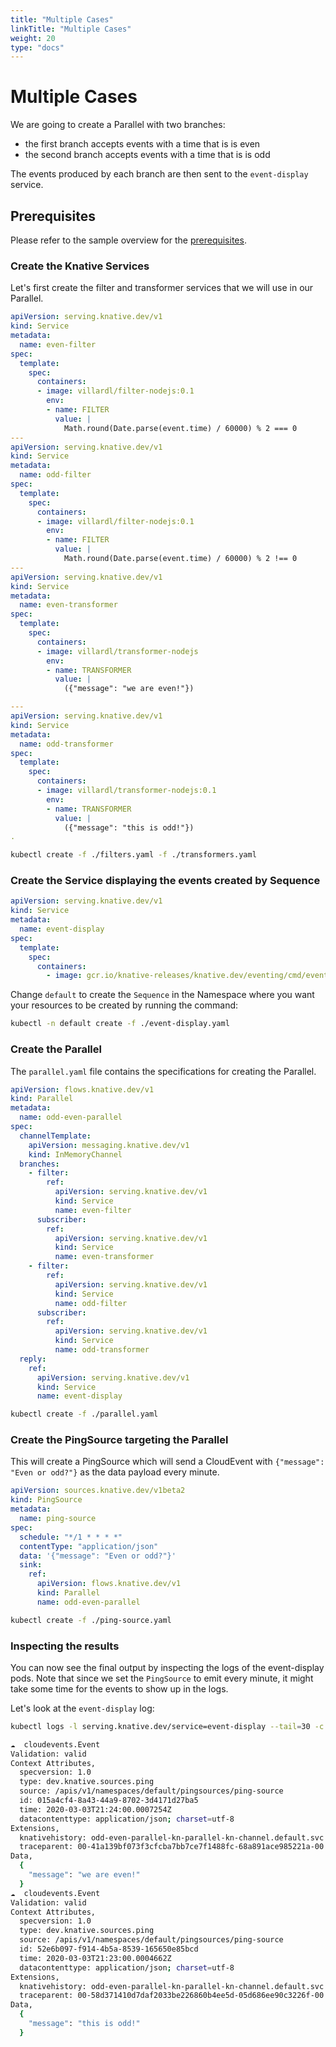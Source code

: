 ```yaml
---
title: "Multiple Cases"
linkTitle: "Multiple Cases"
weight: 20
type: "docs"
---
```


# Multiple Cases

We are going to create a Parallel with two branches:

- the first branch accepts events with a time that is is even
- the second branch accepts events with a time that is is odd

The events produced by each branch are then sent to the `event-display` service.

## Prerequisites

Please refer to the sample overview for the [prerequisites](../).

### Create the Knative Services

Let's first create the filter and transformer services that we will use in our
Parallel.

```yaml
apiVersion: serving.knative.dev/v1
kind: Service
metadata:
  name: even-filter
spec:
  template:
    spec:
      containers:
      - image: villardl/filter-nodejs:0.1
        env:
        - name: FILTER
          value: |
            Math.round(Date.parse(event.time) / 60000) % 2 === 0
---
apiVersion: serving.knative.dev/v1
kind: Service
metadata:
  name: odd-filter
spec:
  template:
    spec:
      containers:
      - image: villardl/filter-nodejs:0.1
        env:
        - name: FILTER
          value: |
            Math.round(Date.parse(event.time) / 60000) % 2 !== 0
---
apiVersion: serving.knative.dev/v1
kind: Service
metadata:
  name: even-transformer
spec:
  template:
    spec:
      containers:
      - image: villardl/transformer-nodejs
        env:
        - name: TRANSFORMER
          value: |
            ({"message": "we are even!"})

---
apiVersion: serving.knative.dev/v1
kind: Service
metadata:
  name: odd-transformer
spec:
  template:
    spec:
      containers:
      - image: villardl/transformer-nodejs:0.1
        env:
        - name: TRANSFORMER
          value: |
            ({"message": "this is odd!"})
.
```

```bash
kubectl create -f ./filters.yaml -f ./transformers.yaml
```

### Create the Service displaying the events created by Sequence

```yaml
apiVersion: serving.knative.dev/v1
kind: Service
metadata:
  name: event-display
spec:
  template:
    spec:
      containers:
        - image: gcr.io/knative-releases/knative.dev/eventing/cmd/event_display
```

Change `default` to create the `Sequence` in the Namespace where you want
your resources to be created by running the command:

```bash
kubectl -n default create -f ./event-display.yaml
```

### Create the Parallel

The `parallel.yaml` file contains the specifications for creating the Parallel.

```yaml
apiVersion: flows.knative.dev/v1
kind: Parallel
metadata:
  name: odd-even-parallel
spec:
  channelTemplate:
    apiVersion: messaging.knative.dev/v1
    kind: InMemoryChannel
  branches:
    - filter:
        ref:
          apiVersion: serving.knative.dev/v1
          kind: Service
          name: even-filter
      subscriber:
        ref:
          apiVersion: serving.knative.dev/v1
          kind: Service
          name: even-transformer
    - filter:
        ref:
          apiVersion: serving.knative.dev/v1
          kind: Service
          name: odd-filter
      subscriber:
        ref:
          apiVersion: serving.knative.dev/v1
          kind: Service
          name: odd-transformer
  reply:
    ref:
      apiVersion: serving.knative.dev/v1
      kind: Service
      name: event-display
```

```bash
kubectl create -f ./parallel.yaml
```

### Create the PingSource targeting the Parallel

This will create a PingSource which will send a CloudEvent with
`{"message": "Even or odd?"}` as the data payload every minute.

```yaml
apiVersion: sources.knative.dev/v1beta2
kind: PingSource
metadata:
  name: ping-source
spec:
  schedule: "*/1 * * * *"
  contentType: "application/json"
  data: '{"message": "Even or odd?"}'
  sink:
    ref:
      apiVersion: flows.knative.dev/v1
      kind: Parallel
      name: odd-even-parallel
```

```bash
kubectl create -f ./ping-source.yaml
```

### Inspecting the results

You can now see the final output by inspecting the logs of the event-display
pods. Note that since we set the `PingSource` to emit every minute, it might
take some time for the events to show up in the logs.

Let's look at the `event-display` log:

```bash
kubectl logs -l serving.knative.dev/service=event-display --tail=30 -c user-container

☁️  cloudevents.Event
Validation: valid
Context Attributes,
  specversion: 1.0
  type: dev.knative.sources.ping
  source: /apis/v1/namespaces/default/pingsources/ping-source
  id: 015a4cf4-8a43-44a9-8702-3d4171d27ba5
  time: 2020-03-03T21:24:00.0007254Z
  datacontenttype: application/json; charset=utf-8
Extensions,
  knativehistory: odd-even-parallel-kn-parallel-kn-channel.default.svc.cluster.local; odd-even-parallel-kn-parallel-0-kn-channel.default.svc.cluster.local
  traceparent: 00-41a139bf073f3cfcba7bb7ce7f1488fc-68a891ace985221a-00
Data,
  {
    "message": "we are even!"
  }
☁️  cloudevents.Event
Validation: valid
Context Attributes,
  specversion: 1.0
  type: dev.knative.sources.ping
  source: /apis/v1/namespaces/default/pingsources/ping-source
  id: 52e6b097-f914-4b5a-8539-165650e85bcd
  time: 2020-03-03T21:23:00.0004662Z
  datacontenttype: application/json; charset=utf-8
Extensions,
  knativehistory: odd-even-parallel-kn-parallel-kn-channel.default.svc.cluster.local; odd-even-parallel-kn-parallel-1-kn-channel.default.svc.cluster.local
  traceparent: 00-58d371410d7daf2033be226860b4ee5d-05d686ee90c3226f-00
Data,
  {
    "message": "this is odd!"
  }
```
